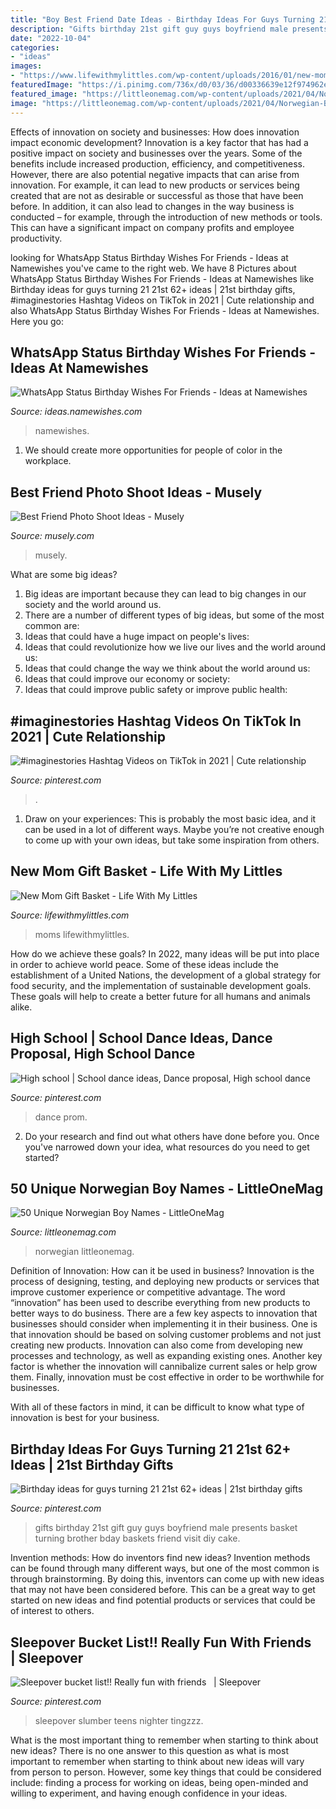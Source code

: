 ```yaml
---
title: "Boy Best Friend Date Ideas - Birthday Ideas For Guys Turning 21 21st 62+ Ideas"
description: "Gifts birthday 21st gift guy guys boyfriend male presents basket turning brother bday baskets friend visit diy cake"
date: "2022-10-04"
categories:
- "ideas"
images:
- "https://www.lifewithmylittles.com/wp-content/uploads/2016/01/new-mom-gift-basket-1.jpg"
featuredImage: "https://i.pinimg.com/736x/d0/03/36/d00336639e12f974962e50034f4f0eaf.jpg"
featured_image: "https://littleonemag.com/wp-content/uploads/2021/04/Norwegian-Boy-e1619677051867.jpg"
image: "https://littleonemag.com/wp-content/uploads/2021/04/Norwegian-Boy-e1619677051867.jpg"
---
```



Effects of innovation on society and businesses: How does innovation impact economic development?
Innovation is a key factor that has had a positive impact on society and businesses over the years. Some of the benefits include increased production, efficiency, and competitiveness. However, there are also potential negative impacts that can arise from innovation. For example, it can lead to new products or services being created that are not as desirable or successful as those that have been before. In addition, it can also lead to changes in the way business is conducted – for example, through the introduction of new methods or tools. This can have a significant impact on company profits and employee productivity.

	

		
looking for WhatsApp Status Birthday Wishes For Friends - Ideas at Namewishes you've came to the right web. We have 8 Pictures about WhatsApp Status Birthday Wishes For Friends - Ideas at Namewishes like Birthday ideas for guys turning 21 21st 62+ ideas | 21st birthday gifts, #imaginestories Hashtag Videos on TikTok in 2021 | Cute relationship and also WhatsApp Status Birthday Wishes For Friends - Ideas at Namewishes. Here you go:
		
    
## WhatsApp Status Birthday Wishes For Friends - Ideas At Namewishes

<img loading=lazy src="https://ideas.namewishes.com/wp-content/uploads/2020/12/Featured-Image-4.png" onerror="this.onerror=null;this.src='https://tse3.mm.bing.net/th?id=OIP.zAOcmwsphY1PDRJCf5W_sQHaKG&amp;pid=15.1';" alt="WhatsApp Status Birthday Wishes For Friends - Ideas at Namewishes">

_Source: ideas.namewishes.com_

>namewishes. 

	

1. We should create more opportunities for people of color in the workplace.

    
## Best Friend Photo Shoot Ideas - Musely

<img loading=lazy src="http://media.musely.com/u/c5403113-d124-4589-972f-8d5ebd54e8e0.jpg" onerror="this.onerror=null;this.src='https://tse4.mm.bing.net/th?id=OIP.tjxvMawPLfvRaX3f22vKrAHaLH&amp;pid=15.1';" alt="Best Friend Photo Shoot Ideas - Musely">

_Source: musely.com_

>musely. 

	

What are some big ideas?
1. Big ideas are important because they can lead to big changes in our society and the world around us.
2. There are a number of different types of big ideas, but some of the most common are: 
3. Ideas that could have a huge impact on people's lives: 
4. Ideas that could revolutionize how we live our lives and the world around us: 
5. Ideas that could change the way we think about the world around us: 
6. Ideas that could improve our economy or society: 
7. Ideas that could improve public safety or improve public health: 


    
## #imaginestories Hashtag Videos On TikTok In 2021 | Cute Relationship

<img loading=lazy src="https://i.pinimg.com/736x/a9/24/19/a92419ac81798c3d901d2c6b227317c2.jpg" onerror="this.onerror=null;this.src='https://tse3.mm.bing.net/th?id=OIP.1eB7rIbKu6_0mer9dkJJrAHaNK&amp;pid=15.1';" alt="#imaginestories Hashtag Videos on TikTok in 2021 | Cute relationship">

_Source: pinterest.com_

>. 

	

1. Draw on your experiences: This is probably the most basic idea, and it can be used in a lot of different ways. Maybe you’re not creative enough to come up with your own ideas, but take some inspiration from others.

    
## New Mom Gift Basket - Life With My Littles

<img loading=lazy src="https://www.lifewithmylittles.com/wp-content/uploads/2016/01/new-mom-gift-basket-1.jpg" onerror="this.onerror=null;this.src='https://tse2.mm.bing.net/th?id=OIP.U0stq14uh-wFvS0qDhCqRwHaJ4&amp;pid=15.1';" alt="New Mom Gift Basket - Life With My Littles">

_Source: lifewithmylittles.com_

>moms lifewithmylittles. 

	

How do we achieve these goals?
In 2022, many ideas will be put into place in order to achieve world peace. Some of these ideas include the establishment of a United Nations, the development of a global strategy for food security, and the implementation of sustainable development goals. These goals will help to create a better future for all humans and animals alike.

    
## High School | School Dance Ideas, Dance Proposal, High School Dance

<img loading=lazy src="https://i.pinimg.com/736x/10/85/e2/1085e278a0e535523e3bbe6b054e7ef4--prom-response-ideas-prom-answering-ideas.jpg" onerror="this.onerror=null;this.src='https://tse2.mm.bing.net/th?id=OIP.JB6-n8uXOo2k2vSNpp-aRgHaNJ&amp;pid=15.1';" alt="High school | School dance ideas, Dance proposal, High school dance">

_Source: pinterest.com_

>dance prom. 

	

2. Do your research and find out what others have done before you. Once you've narrowed down your idea, what resources do you need to get started? 

    
## 50 Unique Norwegian Boy Names - LittleOneMag

<img loading=lazy src="https://littleonemag.com/wp-content/uploads/2021/04/Norwegian-Boy-e1619677051867.jpg" onerror="this.onerror=null;this.src='https://tse4.mm.bing.net/th?id=OIP.gYU5f7zLx_zTuifGIW0vFAHaDJ&amp;pid=15.1';" alt="50 Unique Norwegian Boy Names - LittleOneMag">

_Source: littleonemag.com_

>norwegian littleonemag. 

	

Definition of Innovation: How can it be used in business?
Innovation is the process of designing, testing, and deploying new products or services that improve customer experience or competitive advantage. The word “innovation” has been used to describe everything from new products to better ways to do business.
There are a few key aspects to innovation that businesses should consider when implementing it in their business. One is that innovation should be based on solving customer problems and not just creating new products. Innovation can also come from developing new processes and technology, as well as expanding existing ones. Another key factor is whether the innovation will cannibalize current sales or help grow them. Finally, innovation must be cost effective in order to be worthwhile for businesses.

With all of these factors in mind, it can be difficult to know what type of innovation is best for your business.

    
## Birthday Ideas For Guys Turning 21 21st 62+ Ideas | 21st Birthday Gifts

<img loading=lazy src="https://i.pinimg.com/736x/15/91/d9/1591d918848bebecf52ff610c88fbe20.jpg" onerror="this.onerror=null;this.src='https://tse2.mm.bing.net/th?id=OIP.kFZZACn-QNgrML5cGsUIAgAAAA&amp;pid=15.1';" alt="Birthday ideas for guys turning 21 21st 62+ ideas | 21st birthday gifts">

_Source: pinterest.com_

>gifts birthday 21st gift guy guys boyfriend male presents basket turning brother bday baskets friend visit diy cake. 

	

Invention methods: How do inventors find new ideas?
Invention methods can be found through many different ways, but one of the most common is through brainstorming. By doing this, inventors can come up with new ideas that may not have been considered before. This can be a great way to get started on new ideas and find potential products or services that could be of interest to others.

    
## Sleepover Bucket List!! Really Fun With Friends ️ ️ | Sleepover

<img loading=lazy src="https://i.pinimg.com/736x/d0/03/36/d00336639e12f974962e50034f4f0eaf.jpg" onerror="this.onerror=null;this.src='https://tse2.mm.bing.net/th?id=OIP.UovfTwG0Y86HZZGlJPp8DgHaJ3&amp;pid=15.1';" alt="Sleepover bucket list!! Really fun with friends ️ ️ | Sleepover">

_Source: pinterest.com_

>sleepover slumber teens nighter tingzzz. 

	

What is the most important thing to remember when starting to think about new ideas?
There is no one answer to this question as what is most important to remember when starting to think about new ideas will vary from person to person. However, some key things that could be considered include: finding a process for working on ideas, being open-minded and willing to experiment, and having enough confidence in your ideas.

